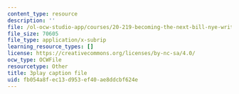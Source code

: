 ```yaml
---
content_type: resource
description: ''
file: /ol-ocw-studio-app/courses/20-219-becoming-the-next-bill-nye-writing-and-hosting-the-educational-show-january-iap-2015/fb054a8fec13d953ef40ae8ddcbf624e_BZfqcnlpofI.srt
file_size: 70605
file_type: application/x-subrip
learning_resource_types: []
license: https://creativecommons.org/licenses/by-nc-sa/4.0/
ocw_type: OCWFile
resourcetype: Other
title: 3play caption file
uid: fb054a8f-ec13-d953-ef40-ae8ddcbf624e
---
```

